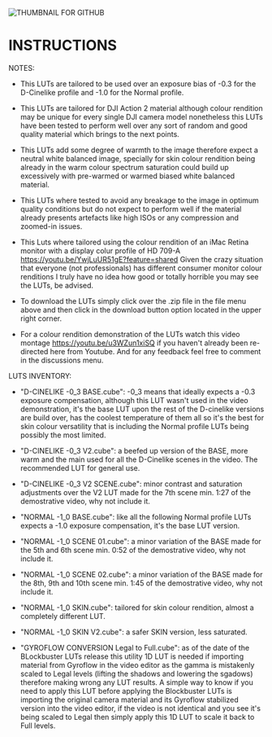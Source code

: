 ![THUMBNAIL FOR GITHUB](https://github.com/IRCGraphic/D-CINELIKE-AND-NORMAL-BLOCKBUSTER-LUT/assets/113941057/e6f190df-de00-4c56-9cd2-f3cd11eee20f)
# INSTRUCTIONS
NOTES: 
- This LUTs are tailored to be used over an exposure bias of -0.3 for the D-Cinelike profile and -1.0 for the Normal profile.

- This LUTs are tailored for DJI Action 2 material although colour rendition may be unique for every single DJI camera model nonetheless this LUTs have been tested to perform well over any sort of random and good quality material which brings to the next points.

- This LUTs add some degree of warmth to the image therefore expect a neutral white balanced image, specially for skin colour rendition being already in the warm colour spectrum saturation could build up excessively with pre-warmed or warmed biased white balanced material.

- This LUTs where tested to avoid any breakage to the image in optimum quality conditions but do not expect to perform well if the material already presents artefacts like high ISOs or any compression and zoomed-in issues.

- This Luts where tailored using the colour rendition of an iMac Retina monitor with a display colur profile of HD 709-A https://youtu.be/YwjLuUR51gE?feature=shared Given the crazy situation that everyone (not professionals) has different consumer monitor colour renditions I truly have no idea how good or totally horrible you may see the LUTs, be advised.

- To download the LUTs simply click over the .zip file in the file menu above and then click in the download button option located in the upper right corner.

- For a colour rendition demonstration of the LUTs watch this video montage https://youtu.be/u3WZun1xiSQ if you haven't already been re-directed here from Youtube. And for any feedback feel free to comment in the discussions menu.

LUTS INVENTORY:
- "D-CINELIKE -0_3 BASE.cube": -0_3 means that ideally expects a -0.3 exposure compensation, although this LUT wasn't used in the video demonstration, it's the base LUT upon the rest of the D-cinelike versions are build over, has the coolest temperature of them all so it's the best for skin colour versatility that is including the Normal profile LUTs being possibly the most limited.

- "D-CINELIKE -0_3 V2.cube": a beefed up version of the BASE, more warm and the main used for all the D-Cinelike scenes in the video. The recommended LUT for general use.

- "D-CINELIKE -0_3 V2 SCENE.cube": minor contrast and saturation adjustments over the V2 LUT made for the 7th scene min. 1:27 of the demostrative video, why not include it.

- "NORMAL -1_0 BASE.cube": like all the following Normal profile LUTs expects a -1.0 exposure compensation, it's the base LUT version.

- "NORMAL -1_0 SCENE 01.cube": a minor variation of the BASE made for the 5th and 6th scene min. 0:52 of the demostrative video, why not include it.

- "NORMAL -1_0 SCENE 02.cube": a minor variation of the BASE made for the 8th, 9th and 10th scene min. 1:45 of the demostrative video, why not include it.

- "NORMAL -1_0 SKIN.cube": tailored for skin colour rendition, almost a completely different LUT.

- "NORMAL -1_0 SKIN V2.cube": a safer SKIN version, less saturated.

- "GYROFLOW CONVERSION Legal to Full.cube": as of the date of the BLockbuster LUTs release this utility 1D LUT is needed if importing material from Gyroflow in the video editor as the gamma is mistakenly scaled to Legal levels (lifting the shadows and lowering the sgadows) therefore making wrong any LUT results. A simple way to know if you need to apply this LUT before applying the Blockbuster LUTs is importing the original camera material and its Gyroflow stabilized version into the video editor, if the video is not identical and you see it's being scaled to Legal then simply apply this 1D LUT to scale it back to Full levels.
